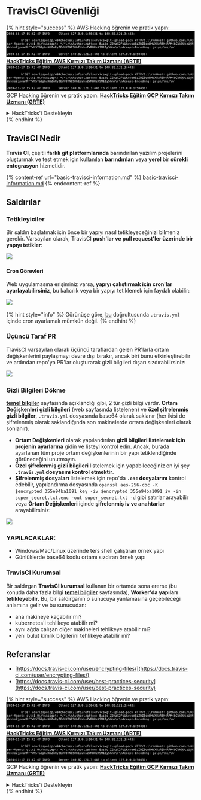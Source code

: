 # TravisCI Güvenliği

{% hint style="success" %}
AWS Hacking öğrenin ve pratik yapın:<img src="../../.gitbook/assets/image (1).png" alt="" data-size="line">[**HackTricks Eğitim AWS Kırmızı Takım Uzmanı (ARTE)**](https://training.hacktricks.xyz/courses/arte)<img src="../../.gitbook/assets/image (1).png" alt="" data-size="line">\
GCP Hacking öğrenin ve pratik yapın: <img src="../../.gitbook/assets/image (2).png" alt="" data-size="line">[**HackTricks Eğitim GCP Kırmızı Takım Uzmanı (GRTE)**<img src="../../.gitbook/assets/image (2).png" alt="" data-size="line">](https://training.hacktricks.xyz/courses/grte)

<details>

<summary>HackTricks'i Destekleyin</summary>

* [**abonelik planlarını**](https://github.com/sponsors/carlospolop) kontrol edin!
* **💬 [**Discord grubuna**](https://discord.gg/hRep4RUj7f) veya [**telegram grubuna**](https://t.me/peass) katılın ya da **Twitter**'da **bizi takip edin** 🐦 [**@hacktricks\_live**](https://twitter.com/hacktricks\_live)**.**
* **Hacking ipuçlarını paylaşmak için** [**HackTricks**](https://github.com/carlospolop/hacktricks) ve [**HackTricks Cloud**](https://github.com/carlospolop/hacktricks-cloud) github reposuna PR gönderin.

</details>
{% endhint %}

## TravisCI Nedir

**Travis CI**, çeşitli **farklı git platformlarında** barındırılan yazılım projelerini oluşturmak ve test etmek için kullanılan **barındırılan** veya **yerel** bir **sürekli entegrasyon** hizmetidir.

{% content-ref url="basic-travisci-information.md" %}
[basic-travisci-information.md](basic-travisci-information.md)
{% endcontent-ref %}

## Saldırılar

### Tetikleyiciler

Bir saldırı başlatmak için önce bir yapıyı nasıl tetikleyeceğinizi bilmeniz gerekir. Varsayılan olarak, TravisCI **push'lar ve pull request'ler üzerinde bir yapıyı tetikler**:

![](<../../.gitbook/assets/image (145).png>)

#### Cron Görevleri

Web uygulamasına erişiminiz varsa, **yapıyı çalıştırmak için cron'lar ayarlayabilirsiniz**, bu kalıcılık veya bir yapıyı tetiklemek için faydalı olabilir:

![](<../../.gitbook/assets/image (243).png>)

{% hint style="info" %}
Görünüşe göre, [bu](https://github.com/travis-ci/travis-ci/issues/9162) doğrultusunda `.travis.yml` içinde cron ayarlamak mümkün değil.
{% endhint %}

### Üçüncü Taraf PR

TravisCI varsayılan olarak üçüncü taraflardan gelen PR'larla ortam değişkenlerini paylaşmayı devre dışı bırakır, ancak biri bunu etkinleştirebilir ve ardından repo'ya PR'lar oluşturarak gizli bilgileri dışarı sızdırabilirsiniz:

![](<../../.gitbook/assets/image (208).png>)

### Gizli Bilgileri Dökme

[**temel bilgiler**](basic-travisci-information.md) sayfasında açıklandığı gibi, 2 tür gizli bilgi vardır. **Ortam Değişkenleri gizli bilgileri** (web sayfasında listelenen) ve **özel şifrelenmiş gizli bilgiler**, `.travis.yml` dosyasında base64 olarak saklanır (her ikisi de şifrelenmiş olarak saklandığında son makinelerde ortam değişkenleri olarak sonlanır).

* **Ortam Değişkenleri** olarak yapılandırılan **gizli bilgileri listelemek için** **projenin** **ayarlarına** gidin ve listeyi kontrol edin. Ancak, burada ayarlanan tüm proje ortam değişkenlerinin bir yapı tetiklendiğinde görüneceğini unutmayın.
* **Özel şifrelenmiş gizli bilgileri** listelemek için yapabileceğiniz en iyi şey **`.travis.yml` dosyasını kontrol etmektir**.
* **Şifrelenmiş dosyaları** listelemek için repo'da **`.enc` dosyalarını** kontrol edebilir, yapılandırma dosyasında `openssl aes-256-cbc -K $encrypted_355e94ba1091_key -iv $encrypted_355e94ba1091_iv -in super_secret.txt.enc -out super_secret.txt -d` gibi satırlar arayabilir veya **Ortam Değişkenleri** içinde **şifrelenmiş iv ve anahtarlar** arayabilirsiniz:

![](<../../.gitbook/assets/image (81).png>)

### YAPILACAKLAR:

* Windows/Mac/Linux üzerinde ters shell çalıştıran örnek yapı
* Günlüklerde base64 kodlu ortamı sızdıran örnek yapı

### TravisCI Kurumsal

Bir saldırgan **TravisCI kurumsal** kullanan bir ortamda sona ererse (bu konuda daha fazla bilgi [**temel bilgiler**](basic-travisci-information.md#travisci-enterprise) sayfasında), **Worker'da yapıları tetikleyebilir.** Bu, bir saldırganın o sunucuya yanlamasına geçebileceği anlamına gelir ve bu sunucudan:

* ana makineye kaçabilir mi?
* kubernetes'i tehlikeye atabilir mi?
* aynı ağda çalışan diğer makineleri tehlikeye atabilir mi?
* yeni bulut kimlik bilgilerini tehlikeye atabilir mi?

## Referanslar

* [https://docs.travis-ci.com/user/encrypting-files/](https://docs.travis-ci.com/user/encrypting-files/)
* [https://docs.travis-ci.com/user/best-practices-security](https://docs.travis-ci.com/user/best-practices-security)

{% hint style="success" %}
AWS Hacking öğrenin ve pratik yapın:<img src="../../.gitbook/assets/image (1).png" alt="" data-size="line">[**HackTricks Eğitim AWS Kırmızı Takım Uzmanı (ARTE)**](https://training.hacktricks.xyz/courses/arte)<img src="../../.gitbook/assets/image (1).png" alt="" data-size="line">\
GCP Hacking öğrenin ve pratik yapın: <img src="../../.gitbook/assets/image (2).png" alt="" data-size="line">[**HackTricks Eğitim GCP Kırmızı Takım Uzmanı (GRTE)**<img src="../../.gitbook/assets/image (2).png" alt="" data-size="line">](https://training.hacktricks.xyz/courses/grte)

<details>

<summary>HackTricks'i Destekleyin</summary>

* [**abonelik planlarını**](https://github.com/sponsors/carlospolop) kontrol edin!
* **💬 [**Discord grubuna**](https://discord.gg/hRep4RUj7f) veya [**telegram grubuna**](https://t.me/peass) katılın ya da **Twitter**'da **bizi takip edin** 🐦 [**@hacktricks\_live**](https://twitter.com/hacktricks\_live)**.**
* **Hacking ipuçlarını paylaşmak için** [**HackTricks**](https://github.com/carlospolop/hacktricks) ve [**HackTricks Cloud**](https://github.com/carlospolop/hacktricks-cloud) github reposuna PR gönderin.

</details>
{% endhint %}
